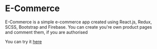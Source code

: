 # E-Commerce

E-Commerce is a simple e-commerce app created using React.js, Redux, SCSS, Bootstrap and Firebase.
You can create you're own product pages and comment them, if you are authorised 

You can try it [here](https://e-commerce-86af9.web.app/)

